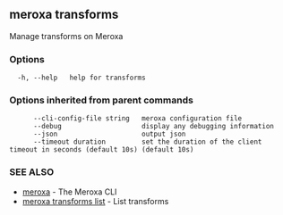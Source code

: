 ## meroxa transforms

Manage transforms on Meroxa

### Options

```
  -h, --help   help for transforms
```

### Options inherited from parent commands

```
      --cli-config-file string   meroxa configuration file
      --debug                    display any debugging information
      --json                     output json
      --timeout duration         set the duration of the client timeout in seconds (default 10s) (default 10s)
```

### SEE ALSO

* [meroxa](meroxa.md)	 - The Meroxa CLI
* [meroxa transforms list](meroxa_transforms_list.md)	 - List transforms

